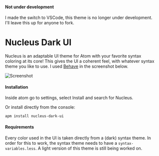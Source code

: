 #### Not under development
I made the switch to VSCode, this theme is no longer under development. I'll leave this up for anyone to fork.

# Nucleus Dark UI

Nucleus is an adaptable UI theme for Atom with your favorite syntax coloring at its core! This gives the UI a coherent feel, with whatever syntax theme you like to use. I used [Behave](https://atom.io/themes/behave-theme) in the screenshot below.

![Screenshot](http://i.imgur.com/j7Vrom5.png)

#### Installation
Inside atom go to settings, select Install and search for Nucleus.

Or install directly from the console:

`apm install nucleus-dark-ui`

#### Requirements
Every color used in the UI is taken directly from a (dark) syntax theme. In order for this to work, the syntax theme needs to have a `syntax-variables.less`. A light version of this theme is still being worked on.
